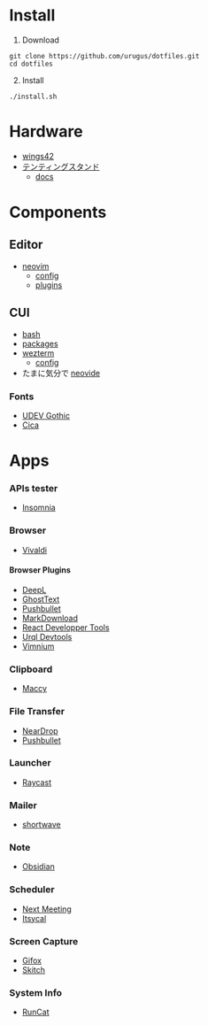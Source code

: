 # Install

1. Download
  
```
git clone https://github.com/urugus/dotfiles.git
cd dotfiles
```

2. Install

```
./install.sh
```

# Hardware
 
- [wings42](https://shop.dailycraft.jp/products/wings42?variant=39928490229957)
- [テンティングスタンド](https://jp.mercari.com/item/m42715950947)
    - [docs](https://sites.google.com/view/tentingsatnd-instructions/%E3%83%9B%E3%83%BC%E3%83%A0?authuser=0) 
# Components

## Editor

- [neovim](https://neovim.io)
  - [config](https://github.com/urugus/dotfiles/tree/master/.config/nvim) 
  - [plugins](https://github.com/urugus/dotfiles/blob/master/.config/nvim/lua/rc/pluginlist.lua)

## CUI

- [bash](https://devdocs.io/bash/)
- [packages](https://github.com/urugus/dotfiles/blob/master/.config/brewfile/Brewfile)
- [wezterm](https://wezfurlong.org/wezterm/index.html)
  - [config](https://github.com/urugus/dotfiles/blob/master/.config/wezterm/wezterm.lua)
- たまに気分で [neovide](https://neovide.dev)

### Fonts

- [UDEV Gothic](https://github.com/yuru7/udev-gothic)
- [Cica](https://github.com/miiton/Cica)

# Apps

### APIs tester

- [Insomnia](https://insomnia.rest)

### Browser

- [Vivaldi](https://vivaldi.com/ja/)

#### Browser Plugins

- [DeepL](https://chrome.google.com/webstore/detail/deepl-translate-reading-w/cofdbpoegempjloogbagkncekinflcnj?hl=ja)
- [GhostText](https://chrome.google.com/webstore/detail/ghosttext/godiecgffnchndlihlpaajjcplehddca?hl=ja)
- [Pushbullet](https://chrome.google.com/webstore/detail/pushbullet/chlffgpmiacpedhhbkiomidkjlcfhogd?hl=ja)
- [MarkDownload](https://chrome.google.com/webstore/detail/markdownload-markdown-web/pcmpcfapbekmbjjkdalcgopdkipoggdi?hl=ja)
- [React Developper Tools](https://chrome.google.com/webstore/detail/react-developer-tools/fmkadmapgofadopljbjfkapdkoienihi?hl=ja)
- [Urql Devtools](https://chrome.google.com/webstore/detail/urql-devtools/mcfphkbpmkbeofnkjehahlmidmceblmm?hl=ja)
- [Vimnium](https://chrome.google.com/webstore/detail/vimium/dbepggeogbaibhgnhhndojpepiihcmeb)

### Clipboard

- [Maccy](https://maccy.app)

### File Transfer

- [NearDrop](https://github.com/grishka/NearDrop)
- [Pushbullet](https://www.pushbullet.com)

### Launcher

- [Raycast](https://www.raycast.com)

### Mailer

- [shortwave](https://www.shortwave.com)

### Note

- [Obsidian](https://obsidian.md)

### Scheduler

- [Next Meeting](https://apps.apple.com/jp/app/next-meeting/id1017470484?mt=12)
- [Itsycal](https://www.mowglii.com/itsycal/)

### Screen Capture

- [Gifox](https://gifox.app)
- [Skitch](https://apps.apple.com/jp/app/skitch-%E6%92%AE%E3%82%8B-%E6%8F%8F%E3%81%8D%E8%BE%BC%E3%82%80-%E5%85%B1%E6%9C%89%E3%81%99%E3%82%8B/id425955336?mt=12)

### System Info

- [RunCat](https://kyome.io/runcat/index.html?lang=ja#plugins)
